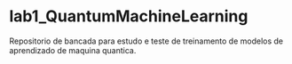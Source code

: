 # lab1_QuantumMachineLearning
Repositorio de bancada para estudo e teste de treinamento de modelos de aprendizado de maquina quantica.

